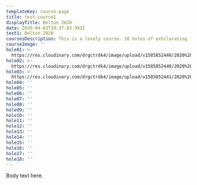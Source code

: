 ```yaml
---
templateKey: course-page
title: test-course1
displayTitle: Belton 2020
date: 2020-04-03T19:37:03.993Z
text1: Belton 2020
coursesDescription: This is a lovely course. 18 holes of exhilarating fun. The local flora and fauna make for a unique and challenging experience. Beware of the strong tailwinds on holes 4 through 6! Another line. Another line another line another line. Another line. Another line another line another line.
courseImage: ''
hole01: >-
  https://res.cloudinary.com/drgctrdk4/image/upload/v1585852440/2020%20Belton%20Tee%20Signs/Tee_Signs_TOABT_20_web-01-lo_cll5mi.jpg
hole02: >-
  https://res.cloudinary.com/drgctrdk4/image/upload/v1585852440/2020%20Belton%20Tee%20Signs/Tee_Signs_TOABT_20_web-02-lo_o06b1r.jpg
hole03: >-
  https://res.cloudinary.com/drgctrdk4/image/upload/v1585852441/2020%20Belton%20Tee%20Signs/Tee_Signs_TOABT_20_web-03-lo_smerer.jpg
hole04: ''
hole05: ''
hole06: ''
hole07: ''
hole08: ''
hole09: ''
hole10: ''
hole11: ''
hole12: ''
hole13: ''
hole14: ''
hole15: ''
hole16: ''
hole17: ''
hole18: ''
---
```

Body text here.